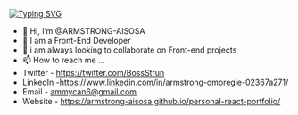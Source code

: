 [![Typing SVG](https://readme-typing-svg.demolab.com/?lines=👋Hi,+Welcome+to+my+Github+Page;My+name+is+ARMSTRONG+Omoregie)](https://git.io/typing-svg)
- 👋 Hi, I’m @ARMSTRONG-AISOSA
- 👀 I am a Front-End Developer
- 🌱 i am always looking to collaborate on Front-end projects
- 📫 How to reach me ...
- Twitter - https://twitter.com/BossStrun
- LinkedIn -https://www.linkedin.com/in/armstrong-omoregie-02367a271/
- Email - ammycan6@gmail.com
- Website - https://armstrong-aisosa.github.io/personal-react-portfolio/

